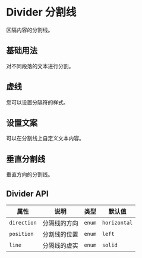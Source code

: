 # Divider 分割线

区隔内容的分割线。

## 基础用法

对不同段落的文本进行分割。

<demo vue="./example/base.vue"></demo>

## 虚线

您可以设置分隔符的样式。

<demo vue="./example/style.vue"></demo>

## 设置文案

可以在分割线上自定义文本内容。

<demo vue="./example/text.vue"></demo>

## 垂直分割线

垂直方向的分割线。

<demo vue="./example/vertical.vue"></demo>

## Divider API

| 属性        | 说明         | 类型                                      | 默认值       |
| ----------- | ------------ | ----------------------------------------- | ------------ |
| `direction` | 分隔线的方向 | `enum`<Tool value="horizontal,vertical"/> | `horizontal` |
| `position`  | 分割线的位置 | `enum`<Tool value="center,right,left"/>   | `left`       |
| `line`      | 分隔线的虚实 | `enum`<Tool value="dashed,solid"/>        | `solid`      |
